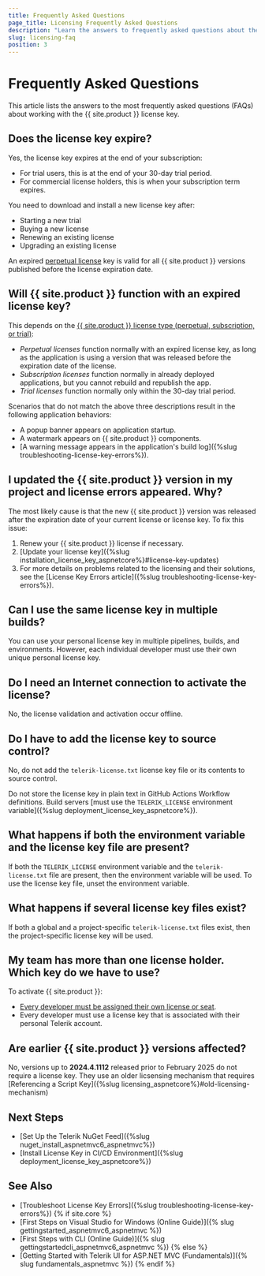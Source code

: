 ```yaml
---
title: Frequently Asked Questions
page_title: Licensing Frequently Asked Questions
description: "Learn the answers to frequently asked questions about the {{ site.product }} licensing."
slug: licensing-faq
position: 3
---
```


# Frequently Asked Questions

This article lists the answers to the most frequently asked questions (FAQs) about working with the {{ site.product }} license key.

## Does the license key expire?

Yes, the license key expires at the end of your subscription:

* For trial users, this is at the end of your 30-day trial period.
* For commercial license holders, this is when your subscription term expires.

You need to download and install a new license key after:

* Starting a new trial
* Buying a new license
* Renewing an existing license
* Upgrading an existing license

An expired [perpetual license](https://www.telerik.com/purchase/faq/licensing-purchasing#licensing) key is valid for all {{ site.product }} versions published before the license expiration date.

## Will {{ site.product }} function with an expired license key?

This depends on the [{{ site.product }} license type (perpetual, subscription, or trial)](https://www.telerik.com/purchase/faq/licensing-purchasing#licensing):

* *Perpetual licenses* function normally with an expired license key, as long as the application is using a version that was released before the expiration date of the license.
* *Subscription licenses* function normally in already deployed applications, but you cannot rebuild and republish the app.
* *Trial licenses* function normally only within the 30-day trial period.

Scenarios that do not match the above three descriptions result in the following application behaviors:

* A popup banner appears on application startup.
* A watermark appears on {{ site.product }} components.
* [A warning message appears in the application's build log]({%slug troubleshooting-license-key-errors%}).

## I updated the {{ site.product }} version in my project and license errors appeared. Why?

The most likely cause is that the new {{ site.product }} version was released after the expiration date of your current license or license key. To fix this issue:

1. Renew your {{ site.product }} license if necessary.
1. [Update your license key]({%slug installation_license_key_aspnetcore%}#license-key-updates)
1. For more details on problems related to the licensing and their solutions, see the [License Key Errors article]({%slug troubleshooting-license-key-errors%}).

## Can I use the same license key in multiple builds?

You can use your personal license key in multiple pipelines, builds, and environments. However, each individual developer must use their own unique personal license key.

## Do I need an Internet connection to activate the license?

No, the license validation and activation occur offline.

## Do I have to add the license key to source control?

No, do not add the `telerik-license.txt` license key file or its contents to source control.

Do not store the license key in plain text in GitHub Actions Workflow definitions. Build servers [must use the `TELERIK_LICENSE` environment variable]({%slug deployment_license_key_aspnetcore%}).

## What happens if both the environment variable and the license key file are present?

If both the `TELERIK_LICENSE` environment variable and the `telerik-license.txt` file are present, then the environment variable will be used.
To use the license key file, unset the environment variable.

## What happens if several license key files exist?

If both a global and a project-specific `telerik-license.txt` files exist, then the project-specific license key will be used.

## My team has more than one license holder. Which key do we have to use?

To activate {{ site.product }}:

* [Every developer must be assigned their own license or seat](https://www.telerik.com/purchase/faq/licensing-purchasing).
* Every developer must use a license key that is associated with their personal Telerik account.

## Are earlier {{ site.product }} versions affected?

No, versions up to **2024.4.1112** released prior to February 2025 do not require a license key. They use an older licsensing mechanism that requires [Referencing a Script Key]({%slug licensing_aspnetcore%}#old-licensing-mechanism)

## Next Steps

* [Set Up the Telerik NuGet Feed]({%slug nuget_install_aspnetmvc6_aspnetmvc%})
* [Install License Key in CI/CD Environment]({%slug deployment_license_key_aspnetcore%})

## See Also

* [Troubleshoot License Key Errors]({%slug troubleshooting-license-key-errors%})
{% if site.core %}
* [First Steps on Visual Studio for Windows (Online Guide)]({% slug gettingstarted_aspnetmvc6_aspnetmvc %})
* [First Steps with CLI (Online Guide)]({% slug gettingstartedcli_aspnetmvc6_aspnetmvc %})
{% else %}
* [Getting Started with Telerik UI for ASP.NET MVC (Fundamentals)]({% slug fundamentals_aspnetmvc %})
{% endif %}
